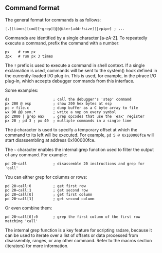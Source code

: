 ## Command format

The general format for commands is as follows:

    [.][times][cmd][~grep][@[@iter]addr!size][|>pipe] ; ...

Commands are identified by a single character [a-zA-Z]. To repeatedly execute a command, prefix the command with a number:

    px    # run px
    3px   # run px 3 times

The `!` prefix is used to execute a command in shell context. If a single exclamation is used, commands will be sent to the system() hook defined in the currently-loaded I/O plug-in. This is used, for example, in the ptrace I/O plug-in, which accepts debugger commands from this interface.

Some examples:

    ds                    ; call the debugger's 'step' command
    px 200 @ esp          ; show 200 hex bytes at esp
    pc > file.c           ; dump buffer as a C byte array to file
    wx 90 @@ sym.*        ; write a nop on every symbol
    pd 2000 | grep eax    ; grep opcodes that use the 'eax' register
    px 20 ; pd 3 ; px 40  ; multiple commands in a single line

The `@` character is used to specify a temporary offset at which the command to its left will be executed. For example, `pd 5 @ 0x100000fce` will start disassembling at address 0x100000fce.

The `~` character enables the internal grep function used to filter the output of any command. For example:

    pd 20~call            ; disassemble 20 instructions and grep for 'call'

You can either grep for columns or rows:

    pd 20~call:0          ; get first row
    pd 20~call:1          ; get second row
    pd 20~call[0]         ; get first column
    pd 20~call[1]         ; get second column

Or even combine them:

    pd 20~call[0]:0       ; grep the first column of the first row matching 'call'

The internal grep function is a key feature for scripting radare, because it can be used to iterate over a list of offsets or data processed from disassembly, ranges, or any other command. Refer to the macros section (iterators) for more information.
